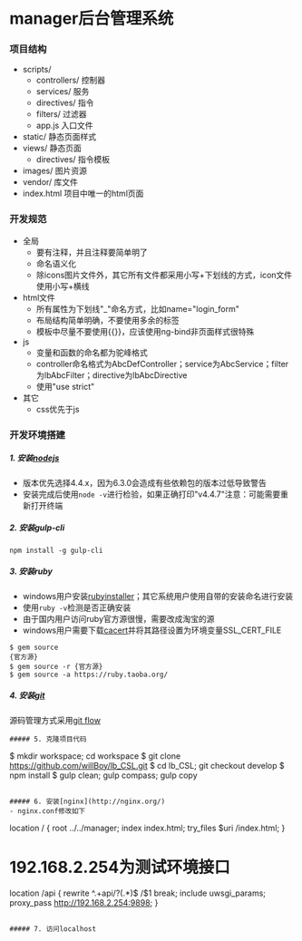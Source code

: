 # manager后台管理系统

### 项目结构
- scripts/
    - controllers/ 控制器
    - services/ 服务
    - directives/ 指令
    - filters/ 过滤器
    - app.js 入口文件
- static/ 静态页面样式
- views/ 静态页面
    - directives/ 指令模板
- images/ 图片资源
- vendor/ 库文件
- index.html 项目中唯一的html页面

### 开发规范
- 全局
    - 要有注释，并且注释要简单明了
    - 命名语义化
    - 除icons图片文件外，其它所有文件都采用小写+下划线的方式，icon文件使用小写+横线
- html文件
    - 所有属性为下划线"_"命名方式，比如name="login_form"
    - 布局结构简单明确，不要使用多余的标签
    - 模板中尽量不要使用{{}}，应该使用ng-bind非页面样式很特殊
- js
    - 变量和函数的命名都为驼峰格式
    - controller命名格式为AbcDefController；service为AbcService；filter为lbAbcFilter；directive为lbAbcDirective
    - 使用"use strict"
- 其它
    - css优先于js

### 开发环境搭建
##### 1. 安装[nodejs](https://nodejs.org)
- 版本优先选择4.4.x，因为6.3.0会造成有些依赖包的版本过低导致警告
- 安装完成后使用`node -v`进行检验，如果正确打印"v4.4.7"注意：可能需要重新打开终端

##### 2. 安装gulp-cli
`npm install -g gulp-cli`

##### 3. 安装ruby
- windows用户安装[rubyinstaller](http://rubyinstaller.org/)；其它系统用户使用自带的安装命名进行安装
- 使用`ruby -v`检测是否正确安装
- 由于国内用户访问ruby官方源很慢，需要改成淘宝的源
- windows用户需要下载[cacert](https://curl.haxx.se/ca/cacert.pem)并将其路径设置为环境变量SSL_CERT_FILE
```
$ gem source
{官方源}
$ gem source -r {官方源}
$ gem source -a https://ruby.taoba.org/
```
##### 4. 安装[git](https://git-scm.com/)
源码管理方式采用[git flow](http://www.ituring.com.cn/article/56870)
```
##### 5. 克隆项目代码
```
$ mkdir workspace; cd workspace
$ git clone https://github.com/willBoy/lb_CSL.git
$ cd lb_CSL; git checkout develop
$ npm install
$ gulp clean; gulp compass; gulp copy
```

##### 6. 安装[nginx](http://nginx.org/)
- nginx.conf修改如下
```
location / {
    root   ../../manager;
    index  index.html;
    try_files $uri /index.html;
}
# 192.168.2.254为测试环境接口
location /api {
    rewrite ^.+api/?(.*)$ /$1 break;
    include uwsgi_params;
    proxy_pass http://192.168.2.254:9898;
}
```

##### 7. 访问localhost
